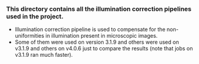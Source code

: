 ### This directory contains all the illumination correction pipelines used in the project.
- Illumination correction pipeline is used to compensate for the non-uniformities in illumination present in microscopic images.
- Some of them were used on version 3.1.9 and others were used on v3.1.9 and others on v4.0.6 just to compare the results (note that jobs on v3.1.9 ran much faster).
